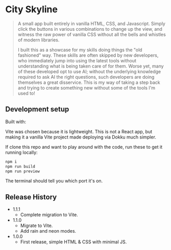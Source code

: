 # City Skyline
> A small app built entirely in vanilla HTML, CSS, and Javascript. Simply click the buttons in various combinations to change up the view, and witness the raw power of vanilla CSS
> without all the bells and whistles of modern libraries.
>
> I built this as a showcase for my skills doing things the "old fashioned" way. These skills are often skipped by new developers, who immediately jump into using the latest tools without
> understanding what is being taken care of for them. Worse yet, many of these developed opt to use AI; without the underlying knowledge required to ask AI the right questions, such developers
> are doing themselves a great disservice. This is my way of taking a step back and trying to create something new without some of the tools I'm used to!

## Development setup

Built with:

Vite was chosen because it is lightweight. This is not a React app, but making it a vanilla Vite project made deploying via Dokku much simpler.

If clone this repo and want to play around with the code, run these to get it running locally: 

```sh
npm i
npm run build
npm run preview
```

The terminal should tell you which port it's on.

## Release History

* 1.1.1
    * Complete migration to Vite.
* 1.1.0
    * Migrate to Vite.
    * Add rain and neon modes.
* 1.0.0
    * First release, simple HTML & CSS with minimal JS.
